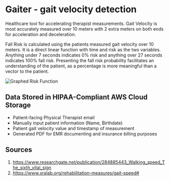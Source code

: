 # Gaiter - gait velocity detection

Healthcare tool for accelerating therapist measurements.
Gait Velocity is most accurately measured over 10 meters with 2 extra meters on both ends for acceleration and deceleration.

Fall Risk is calculated using the patients measured gait velocity over 10 meters.
It is a direct linear function with time and risk as the two variables. Anything under 7 seconds indicates 0% risk and anything over 27 seconds indicates 100% fall risk. 
Presenting the fall risk probability facilitates an understanding of the patient, as a percentage is more meaningful than a vector to the patient.

![Graphed Risk Function](https://user-images.githubusercontent.com/62311337/198501185-200a7486-1132-4d0e-bcd9-8628be4f9a48.png)

## Data Stored in HIPAA-Compliant AWS Cloud Storage
* Patient-facing Physical Therapist email
* Manually input patient information (Name, Birthdate)
* Patient gait velocity value and timestamp of measurement
* Generated PDF for EMR documenting and insurance billing purposes


## Sources 
1. https://www.researchgate.net/publication/284885443_Walking_speed_The_sixth_vital_sign
2. https://www.sralab.org/rehabilitation-measures/gait-speed#
